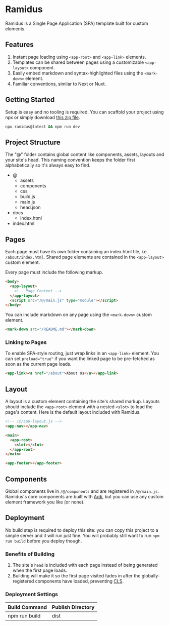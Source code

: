 # Ramidus

Ramidus is a Single Page Application (SPA) template built for custom elements.

<ramidus-header></ramidus-header>

## Features

1. Instant page loading using `<app-root>` and `<app-link>` elements.
2. Templates can be shared between pages using a customizable `<app-layout>` component.
3. Easily embed markdown and syntax-highlighted files using the `<mark-down>` element.
4. Familiar conventions, similar to Next or Nuxt.

## Getting Started

Setup is easy and no tooling is required. You can scaffold your project using npx or simply download [this zip file](https://codeload.github.com/jameslovallo/ramidus/zip/refs/heads/main).

```sh
npx ramidus@latest && npm run dev
```

## Project Structure

The "@" folder contains global content like components, assets, layouts and your site's head. This naming convention keeps the folder first alphabetically so it's always easy to find.

<div class="tree">

- <tree-icon icon="home">@</tree-icon>
  - <tree-icon icon="assets">assets</tree-icon>
  - <tree-icon icon="components">components</tree-icon>
  - <tree-icon icon="css">css</tree-icon>
  - <tree-icon icon="js">build.js</tree-icon>
  - <tree-icon icon="js">main.js</tree-icon>
  - <tree-icon icon="json">head.json</tree-icon>
- <tree-icon icon="folder">docs</tree-icon>
  - <tree-icon icon="html">index.html</tree-icon>
- <tree-icon icon="html">index.html</tree-icon>

</div>

## Pages

Each page must have its own folder containing an index.html file, i.e. `/about/index.html`. Shared page elements are contained in the `<app-layout>` custom element.

Every page must include the following markup.

```html
<body>
  <app-layout>
    <!-- Page Content -->
  </app-layout>
  <script src="/@/main.js" type="module"></script>
</body>
```

You can include markdown on any page using the `<mark-down>` custom element.

```html
<mark-down src="/README.md"></mark-down>
```

### Linking to Pages

To enable SPA-style routing, just wrap links in an `<app-link>` element. You can set `preload="true"` if you want the linked page to be pre-fetched as soon as the current page loads.

```html
<app-link><a href="/about">About Us</a></app-link>
```

## Layout

A layout is a custom element containing the site's shared markup. Layouts should include the `<app-root>` element with a nested `<slot>` to load the page's content. Here is the default layout included with Ramidus.

```html
<!-- /@/app-layout.js -->
<app-nav></app-nav>

<main>
  <app-root>
    <slot></slot>
  </app-root>
</main>

<app-footer></app-footer>
```

## Components

Global components live in `/@/components` and are registered in `/@/main.js`. Ramidus's core components are built with [Ardi](ardi.netlify.app), but you can use any custom element framework you like (or none).

## Deployment

No build step is required to deploy this site: you can copy this project to a simple server and it will run just fine. You will probably still want to run `npm run build` before you deploy though.

### Benefits of Building

1. The site's `head` is included with each page instead of being generated when the first page loads.
2. Building will make it so the first page visited fades in after the globally-registered components have loaded, preventing [CLS](https://web.dev/cls/).

### Deployment Settings

| Build Command | Publish Directory |
| ------------- | ----------------- |
| npm run build | dist              |
